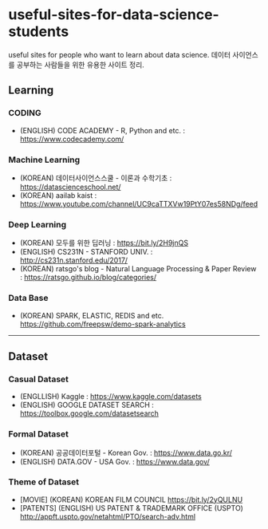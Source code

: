 # useful-sites-for-data-science-students
useful sites for people who want to learn about data science.
데이터 사이언스를 공부하는 사람들을 위한 유용한 사이트 정리.

## Learning

### CODING
* (ENGLISH) CODE ACADEMY - R, Python and etc. : https://www.codecademy.com/

### Machine Learning
* (KOREAN) 데이터사이언스스쿨 - 이론과 수학기초 : https://datascienceschool.net/
* (KOREAN) aailab kaist : https://www.youtube.com/channel/UC9caTTXVw19PtY07es58NDg/feed

### Deep Learning
* (KOREAN) 모두를 위한 딥러닝 : https://bit.ly/2H9jnQS
* (ENGLISH) CS231N - STANFORD UNIV. : http://cs231n.stanford.edu/2017/
* (KOREAN) ratsgo's blog - Natural Language Processing & Paper Review : https://ratsgo.github.io/blog/categories/

### Data Base
* (KOREAN) SPARK, ELASTIC, REDIS and etc. https://github.com/freepsw/demo-spark-analytics

-------------------------------------------------------

## Dataset

### Casual Dataset 
* (ENGLLISH) Kaggle : https://www.kaggle.com/datasets
* (ENGLISH) GOOGLE DATASET SEARCH : https://toolbox.google.com/datasetsearch

### Formal Dataset
* (KOREAN) 공공데이터포털 - Korean Gov. :  https://www.data.go.kr/
* (ENGLISH) DATA.GOV - USA Gov. : https://www.data.gov/

### Theme of Dataset
* [MOVIE] (KOREAN) KOREAN FILM COUNCIL https://bit.ly/2yQULNU
* [PATENTS] (ENGLISH) US PATENT & TRADEMARK OFFICE (USPTO) http://appft.uspto.gov/netahtml/PTO/search-adv.html
